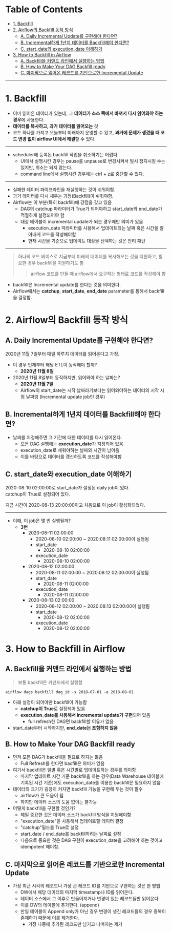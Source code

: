 # Table of Contents

- [1. Backfill](#1-backfill)
- [2. Airflow의 Backfill 동작 방식](#2-airflow의-backfill-동작-방식)
    - [A. Daily Incremental Update를 구현해야 한다면?](#a-daily-incremental-update를-구현해야-한다면)
    - [B. Incremental하게 1년치 데이터를 Backfill해야 한다면?](#b-incremental하게-1년치-데이터를-backfill해야-한다면)
    - [C. start_date와 execution_date 이해하기](#c-start_date와-execution_date-이해하기)
- [3. How to Backfill in Airflow](#3-how-to-backfill-in-airflow)
    - [A. Backfill을 커맨드 라인에서 실행하는 방법](#a-backfill을-커맨드-라인에서-실행하는-방법)
    - [B. How to Make Your DAG Backfill ready](#b-how-to-make-your-dag-backfill-ready)
    - [C. 마지막으로 읽어온 레코드를 기반으로한 Incremental Update](#c-마지막으로-읽어온-레코드를-기반으로한-incremental-update)

---

# 1. Backfill

- 이미 읽어온 데이터가 있는데, 그 **데이터가 소스 쪽에서 바껴서 다시 읽어와야 하는 경우**에 사용한다.
- **데이터를 복사하고, 과거 데이터를 읽어오는** 것
- 코드 하나를 가지고 오늘부터 미래까지 운영할 수 있고, **과거에 문제가 생겼을 때 코드 변경 없이 airflow UI에서 해결**할 수 있다.

---

- scheduler에 등록된 backfill 작업을 취소하기는 어렵다.
	- UI에서 실행시킨 경우는 pause를 unpause로 변경시켜서 일시 정지시킬 수는 있지만, 취소는 되지 않는다.
	- command line에서 실행시킨 경우에는 ctrl + z로 중단할 수 있다.

---

- 실패한 데이터 파이프라인을 재실행하는 것이 쉬워야함.
- 과거 데이터를 다시 채우는 과정(Backfill)이 쉬워야함.
- Airflow는 이 부분(특히 backfill)에 강점을 갖고 있음
	- DAG의 catchup 파라미터가 True가 되어야하고 start_date와 end_date가 적절하게 설정되어야 함
	- 대상 테이블이 incremental update가 되는 경우에만 의미가 있음
		- execution_date 파라미터를 사용해서 업데이트되는 날짜 혹은 시간을 알아내게 코드를 작성해야함
		- 현재 시간을 기준으로 업데이트 대상을 선택하는 것은 안티 패턴

---

> 하나의 코드 베이스로 지금부터 미래의 데이터를 복사해오는 것을 지원하고, 필요한 경우 backfill을 지원하기도 함
> > airflow 코드를 만들 때 airflow에서 요구하는 형태로 코드를 작성해야 함

- backfill은 Incremental update를 한다는 것을 의미한다.
- Airflow에서는 **catchup**, **start_date**, **end_date** parameter를 통해서 backfill을 결정함.

# 2. Airflow의 Backfill 동작 방식

## A. Daily Incremental Update를 구현해야 한다면?

2020년 11월 7일부터 매일 하루치 데이터를 읽어온다고 가정.

- 이 경우 언제부터 해당 ETL이 동작해야 할까?
	- **2020년 11월 8일**
- 2020년 11월 8일부터 동작하지만, 읽어와야 하는 날짜는?
	- **2020년 11월 7일**
	- Airflow의 start_date는 시작 날짜라기보다는 읽어와야하는 데이터의 시작 시점 날짜임 (Incremental update job인 경우)

## B. Incremental하게 1년치 데이터를 Backfill해야 한다면?

- 날짜를 지정해주면 그 기간에 대한 데이터를 다시 읽어온다.
	- 모든 DAG 실행에는 **execution_date**가 지정되어 있음
	- execution_date로 채워야하는 날짜와 시간이 넘어옴
	- 이를 바탕으로 데이터를 갱신하도록 코드를 작성해야함

## C. start_date와 execution_date 이해하기

2020-08-10 02:00:00로 start_date가 설정된 daily job이 있다.  
catchup이 True로 설정되어 있다.

지금 시간이 2020-08-13 20:00:00이고 처음으로 이 job이 활성화되었다.

---

- 이때, 이 job은 몇 번 실행될까?
	- **3번**
		- 2020-08-11 02:00:00
			- 2020-08-10 02:00:00 ~ 2020:08:11 02:00:00이 실행됨
			- start_date
				- 2020-08-10 02:00:00
			- execution_date
				- 2020-08-10 02:00:00
		- 2020-08-12 02:00:00
			- 2020-08-11 02:00:00 ~ 2020:08:12 02:00:00이 실행됨
			- start_date
				- 2020-08-11 02:00:00
			- execution_date
				- 2020-08-11 02:00:00
		- 2020-08-13 02:00:00
			- 2020-08-12 02:00:00 ~ 2020:08:13 02:00:00이 실행됨
			- start_date
				- 2020-08-12 02:00:00
			- execution_date
				- 2020-08-12 02:00:00

# 3. How to Backfill in Airflow

## A. Backfill을 커맨드 라인에서 실행하는 방법

> 보통 backfill은 커맨드에서 실행함

`airflow dags backfill dag_id -s 2018-07-01 -e 2018-08-01`

- 아래 설정이 되어야만 backfill이 가능함
	- **catchup이 True**로 설정되어 있음
	- **execution_date를 사용해서 Incremental update가 구현**되어 있음
		- full refresh한 DAG면 backfill할 이유가 없음
- start_date부터 시작하지만, **end_date는 포함하지 않음**

## B. How to Make Your DAG Backfill ready

- 먼저 모든 DAG가 backfill을 필요로 하지는 않음
	- Full Refresh를 한다면 bacfill은 의미가 없음
- 여기서 backfill은 일별 혹은 시간별로 업데이트하는 경우를 의미함
	- 마지막 업데이트 시간 기준 backfill을 하는 경우(Data Warehouse 테이블에 기록된 시간 기준)에도 execution_date를 이용한 backfill은 필요하지 않음
- 데이터의 크기가 굉장히 커지면 backfill 기능을 구현해 두는 것이 필수
	- airflow가 큰 도움이 됨
	- 하지만 데이터 소스의 도움 없이는 불가능
- 어떻게 backfill을 구현할 것인가?
	- 제일 중요한 것은 데이터 소스가 backfill 방식을 지원해야함
	- "execution_date"을 사용해서 업데이트할 데이터 결정
	- "catchup"필드를 True로 설정
	- start_date / end_date를 backfill하려는 날짜로 설정
	- 다음으로 중요한 것은 DAG 구현이 execution_date을 고려해야 하는 것이고 idempotent 해야함.

## C. 마지막으로 읽어온 레코드를 기반으로한 Incremental Update

- 가장 최근 시각의 레코드나 가장 큰 레코드 ID를 기반으로 구현하는 것은 한 방법
	- DW에서 해당 데이터의 마지막 timestamp나 ID를 읽어온다.
	- 데이터 소스에서 그 이후로 만들어지거나 변경이 있는 레코드들만 읽어온다.
	- 이를 DW의 테이블에 추가한다. (append)
	- 만일 테이블이 Append only가 아닌 경우 변경이 생긴 레코드들의 경우 중복이 존재하기 때문에 이를 제거한다.
		- 가장 나중에 추가된 레코드만 남기고 나머지는 제거

